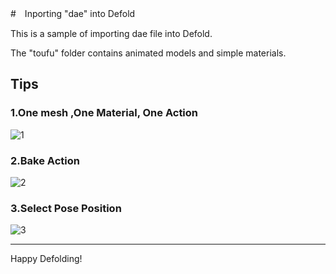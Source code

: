 #　Inporting "dae" into Defold

This is a sample of importing dae file into Defold.

The "toufu" folder contains animated models and simple materials.

## Tips
### 1.One mesh ,One Material, One Action
![1](https://user-images.githubusercontent.com/38267288/124575921-c8c0e200-de86-11eb-8880-2bb45f15ffb5.jpg)

### 2.Bake Action
![2](https://user-images.githubusercontent.com/38267288/124575990-d9715800-de86-11eb-9dc2-7c95c16d352b.jpg)

### 3.Select Pose Position
![3](https://user-images.githubusercontent.com/38267288/124576061-e9893780-de86-11eb-8751-6243808ff347.jpg)

  
***
Happy Defolding!
